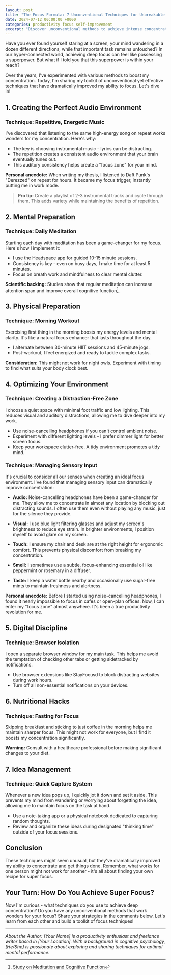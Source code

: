 ```yaml
---
layout: post
title: "The Focus Formula: 7 Unconventional Techniques for Unbreakable Concentration"
date: 2024-07-12 00:00:00 +0000
categories: productivity focus self-improvement
excerpt: "Discover unconventional methods to achieve intense concentration and boost your productivity. From repetitive music to fasting, these techniques might just revolutionize your focus game."
---
```


Have you ever found yourself staring at a screen, your mind wandering in a dozen different directions, while that important task remains untouched? In our hyper-connected world, achieving deep focus can feel like possessing a superpower. But what if I told you that this superpower is within your reach?

Over the years, I've experimented with various methods to boost my concentration. Today, I'm sharing my toolkit of unconventional yet effective techniques that have dramatically improved my ability to focus. Let's dive in!

## 1. Creating the Perfect Audio Environment

### Technique: Repetitive, Energetic Music

I've discovered that listening to the same high-energy song on repeat works wonders for my concentration. Here's why:

- The key is choosing instrumental music - lyrics can be distracting.
- The repetition creates a consistent audio environment that your brain eventually tunes out.
- This auditory consistency helps create a "focus zone" for your mind.

**Personal anecdote:** When writing my thesis, I listened to Daft Punk's "Derezzed" on repeat for hours. It became my focus trigger, instantly putting me in work mode.

> **Pro tip:** Create a playlist of 2-3 instrumental tracks and cycle through them. This adds variety while maintaining the benefits of repetition.

## 2. Mental Preparation

### Technique: Daily Meditation

Starting each day with meditation has been a game-changer for my focus. Here's how I implement it:

- I use the Headspace app for guided 10-15 minute sessions.
- Consistency is key - even on busy days, I make time for at least 5 minutes.
- Focus on breath work and mindfulness to clear mental clutter.

**Scientific backing:** Studies show that regular meditation can increase attention span and improve overall cognitive function[^1].

## 3. Physical Preparation

### Technique: Morning Workout

Exercising first thing in the morning boosts my energy levels and mental clarity. It's like a natural focus enhancer that lasts throughout the day.

- I alternate between 30-minute HIIT sessions and 45-minute jogs.
- Post-workout, I feel energized and ready to tackle complex tasks.

**Consideration:** This might not work for night owls. Experiment with timing to find what suits your body clock best.

## 4. Optimizing Your Environment

### Technique: Creating a Distraction-Free Zone

I choose a quiet space with minimal foot traffic and low lighting. This reduces visual and auditory distractions, allowing me to dive deeper into my work.

- Use noise-cancelling headphones if you can't control ambient noise.
- Experiment with different lighting levels - I prefer dimmer light for better screen focus.
- Keep your workspace clutter-free. A tidy environment promotes a tidy mind.

### Technique: Managing Sensory Input

It's crucial to consider all our senses when creating an ideal focus environment. I've found that managing sensory input can dramatically improve concentration:

- **Audio:** Noise-cancelling headphones have been a game-changer for me. They allow me to concentrate in almost any location by blocking out distracting sounds. I often use them even without playing any music, just for the silence they provide.

- **Visual:** I use blue light filtering glasses and adjust my screen's brightness to reduce eye strain. In brighter environments, I position myself to avoid glare on my screen.

- **Touch:** I ensure my chair and desk are at the right height for ergonomic comfort. This prevents physical discomfort from breaking my concentration.

- **Smell:** I sometimes use a subtle, focus-enhancing essential oil like peppermint or rosemary in a diffuser.

- **Taste:** I keep a water bottle nearby and occasionally use sugar-free mints to maintain freshness and alertness.

**Personal anecdote:** Before I started using noise-cancelling headphones, I found it nearly impossible to focus in cafes or open-plan offices. Now, I can enter my "focus zone" almost anywhere. It's been a true productivity revolution for me.

## 5. Digital Discipline

### Technique: Browser Isolation

I open a separate browser window for my main task. This helps me avoid the temptation of checking other tabs or getting sidetracked by notifications.

- Use browser extensions like StayFocusd to block distracting websites during work hours.
- Turn off all non-essential notifications on your devices.

## 6. Nutritional Hacks

### Technique: Fasting for Focus

Skipping breakfast and sticking to just coffee in the morning helps me maintain sharper focus. This might not work for everyone, but I find it boosts my concentration significantly.

**Warning:** Consult with a healthcare professional before making significant changes to your diet.

## 7. Idea Management

### Technique: Quick Capture System

Whenever a new idea pops up, I quickly jot it down and set it aside. This prevents my mind from wandering or worrying about forgetting the idea, allowing me to maintain focus on the task at hand.

- Use a note-taking app or a physical notebook dedicated to capturing random thoughts.
- Review and organize these ideas during designated "thinking time" outside of your focus sessions.

## Conclusion

These techniques might seem unusual, but they've dramatically improved my ability to concentrate and get things done. Remember, what works for one person might not work for another - it's all about finding your own recipe for super focus.

## Your Turn: How Do You Achieve Super Focus?

Now I'm curious - what techniques do you use to achieve deep concentration? Do you have any unconventional methods that work wonders for your focus? Share your strategies in the comments below. Let's learn from each other and build a toolkit of focus techniques!

---

[^1]: [Study on Meditation and Cognitive Function](https://www.ncbi.nlm.nih.gov/pmc/articles/PMC3772979/)

*About the Author: [Your Name] is a productivity enthusiast and freelance writer based in [Your Location]. With a background in cognitive psychology, [He/She] is passionate about exploring and sharing techniques for optimal mental performance.*